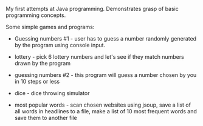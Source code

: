 My first attempts at Java programming. Demonstrates grasp of basic programming concepts.

Some simple games and programs:

- Guessing numbers #1 - user has to guess a number randomly generated by the program using console input.

- lottery - pick 6 lottery numbers and let's see if they match numbers drawn by the program

- guessing numbers #2 - this program will guess a number chosen by you in 10 steps or less

- dice - dice throwing simulator

- most popular words - scan chosen websites using jsoup, save a list of all words in headlines to a file,
                       make a list of 10 most frequent words and save them to another file